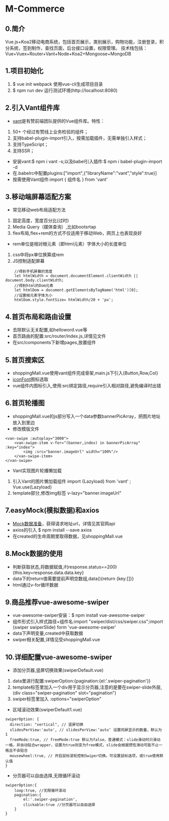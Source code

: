 # M-Commerce

## 0.简介

Vue.js+Koa2移动电商系统，包括首页展示，类别展示，购物功能，注册登录，积分系统，签到制作，查找页面，后台接口设置，权限管理。
技术栈包括：Vue+Vuex+Router+Vant+Node+Koa2+Mongoose+MongoDB

## 1.项目初始化

1. $ vue init webpack  使用vue-cli生成项目目录
2. $ npm run dev  运行测试环境(http://localhost:8080)

## 2.引入Vant组件库

* [vant](https://www.youzanyun.com/zanui/vant#/zh-CN/intro)是有赞前端团队提供的Vue组件库。特性：
1. 50+ 个经过有赞线上业务检验的组件；
2. 支持babel-plugin-import引入，按需加载插件，无需单独引入样式；
3. 支持TypeScript；
4. 支持SSR；
* 安装vant:$ npm i vant -s;以及babel引入插件:$ npm i babel-plugin-import -d
* 在.babelrc中配置plugins:["import",{"libraryName":"vant","style":true}]
* 按需使用Vant组件:import { 组件名 } from 'vant'

## 3.移动端屏幕适配方案

* 常见移动web布局适配方法
1. 固定高度，宽度百分比(过时)
2. Media Query（媒体查询）,比如bootsrtap
3. flex布局,flex+rem的方式不仅适用于移动Web，网页上也表现良好
* rem单位是相对根元素（即html元素）字体大小的长度单位
1. css中将px单位换算成rem
2. JS控制适配屏幕

```
    //得到手机屏幕的宽度
    let htmlWidth = document.documentElement.clientWidth || document.body.clientWidth;
    //得到html的Dom元素
    let htmlDom = document.getElementsByTagName('html')[0];
    //设置根元素字体大小
    htmlDom.style.fontSize= htmlWidth/20 + 'px';
```

## 4.首页布局和路由设置

* 去除默认无关配置,如helloword.vue等
* 首页路由的配置:src/router/index.js,详情见文件
* 在src/components下新增pages,放置组件

## 5.首页搜索区

* shoppingMall.vue使用vant组件完成骨架,main.js下引入{Button,Row,Col}
* [iconFont](http://www.iconfont.cn/)图标选取
* vue组件内图标引入,使用:src绑定路径,require引入相对路径,避免编译时出错

## 6.首页轮播图

* shoppingMall.vue的js部分写入一个data参数bannerPicArray，把图片地址放入到里边
* 修改模版文件

```
<van-swipe :autoplay="3000">
    <van-swipe-item v-for="(banner,index) in bannerPicArray" :key="index">
        <img :src="banner.imageUrl" width="100%"/>
    </van-swipe-item>
</van-swipe>
```

* Vant实现图片轮播懒加载
1. 引入Vant的图片懒加载组件 import {Lazyload} from 'vant' ; Vue.use(Lazyload)
2. template部分,修改img标签 v-lazy="banner.imageUrl"

## 7.easyMock(模拟数据)和axios

* [Mock数据准备](https://www.easy-mock.com/)，获得请求地址url，详情见其官网api
* axios的引入 $ npm install --save axios
* 在created的生命周期里取得数据，见shoppingMall.vue

## 8.Mock数据的使用

* 判断获取状态,将数据赋值,if(response.status==200){this.key=response.data.data.key}
* data下的return值需要提前声明空数组,data(){return {key:[]}}
* html通过v-for循环数据

## 9.商品推荐vue-awesome-swiper

* vue-awesome-swiper安装：$ npm install vue-awesome-swiper
* 组件形式引入样式路径+组件名:import "swiper/dist/css/swiper.css";import {swiper swiperSlide} form 'vue-awesome-swiper'
* data下声明变量,created中获取数据
* swiper相关配置,详情见受shoppingMall.vue

## 10.详细配置vue-awesome-swiper

* 添加分页器,竖屏切换效果(swiperDefault.vue)
1. data里进行配置:swiperOption:{pagination:{el:'.swiper-pagination'}}
2. template标签里加入一个div用于显示分页器,注意的是要在swiper-slide外层,(div class="swiper-pagination" slot="pagination")
3. swiper标签里加入 :options="swiperOption"

* 区域滚动效果(swiperDefault1.vue)

```
swiperOption: {
  direction: "vertical", // 竖屏切换
  slidesPerView:'auto', // slidesPerView:’auto’ 设置同屏显示的数量，默认为1
  freeMode:true, // freeMode:true 默认为false，普通模式：slide滑动时只滑动一格，并自动贴合wrapper，设置为true则变为free模式，slide会根据惯性滑动可能不止一格且不会贴合
  mousewheel:true, // 开启鼠标滚轮控制Swiper切换。可设置鼠标选项，或true使用默认值
}
```

* 分页器可以自由选择,无限循环滚动

```
swiperOption:{
    loop:true, //无限循环滚动
    pagination:{
        el:'.swiper-pagination',
        clickable:true //分页器可以自由选择
    }
}
```
